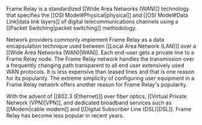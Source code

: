 
Frame Relay is a standardized [[Wide Area Networks (WAN)]] technology that specifies the [[OSI Model#Physical|physical]] and [[OSI Model#Data Link|data link layers]] of digital telecommunications channels using a [[Packet Switching|packet switching]] methodology.  

Network providers commonly implement Frame Relay as a data encapsulation technique used between [[Local Area Network (LAN)]] over a [[Wide Area Networks (WAN)|WAN]]. Each end-user gets a private line to a Frame Relay node. The Frame Relay network handles the transmission over a frequently changing path transparent to all end user extensively used WAN protocols. It is less expensive than leased lines and that is one reason for its popularity. The extreme simplicity of configuring user equipment in a Frame Relay network offers another reason for Frame Relay's popularity.

With the advent of [[802.3 (Ethernet)]] over fiber optics, [[Virtual Private Network (VPN)|VPN]], and dedicated broadband services such as [[Modem|cable modem]] and [[Digital Subscriber Line (DSL)|DSL]]. Frame Relay has become less popular in recent years.